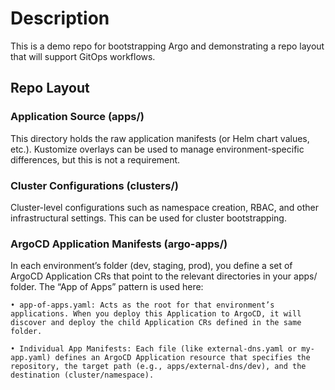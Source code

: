 # Description

This is a demo repo for bootstrapping Argo and demonstrating a repo layout that will support GitOps workflows.

## Repo Layout

### Application Source (apps/)

This directory holds the raw application manifests (or Helm chart values, etc.). Kustomize overlays can be used to manage environment-specific differences, but this is not a requirement.

### Cluster Configurations (clusters/)

Cluster-level configurations such as namespace creation, RBAC, and other infrastructural settings. This can be used for cluster bootstrapping.

### ArgoCD Application Manifests (argo-apps/)

In each environment’s folder (dev, staging, prod), you define a set of ArgoCD Application CRs that point to the relevant directories in your apps/ folder. The “App of Apps” pattern is used here:

    • app-of-apps.yaml: Acts as the root for that environment’s applications. When you deploy this Application to ArgoCD, it will discover and deploy the child Application CRs defined in the same folder.

    • Individual App Manifests: Each file (like external-dns.yaml or my-app.yaml) defines an ArgoCD Application resource that specifies the repository, the target path (e.g., apps/external-dns/dev), and the destination (cluster/namespace).
